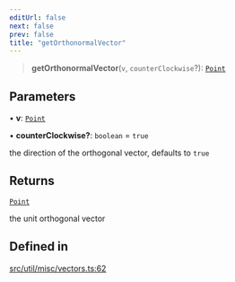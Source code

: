 ```yaml
---
editUrl: false
next: false
prev: false
title: "getOrthonormalVector"
---
```


> **getOrthonormalVector**(`v`, `counterClockwise`?): [`Point`](/api/classes/point/)

## Parameters

• **v**: [`Point`](/api/classes/point/)

• **counterClockwise?**: `boolean` = `true`

the direction of the orthogonal vector, defaults to `true`

## Returns

[`Point`](/api/classes/point/)

the unit orthogonal vector

## Defined in

[src/util/misc/vectors.ts:62](https://github.com/fabricjs/fabric.js/blob/c093e29e73123dafcfa091ff4d5e04e690bb796e/src/util/misc/vectors.ts#L62)
